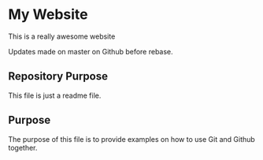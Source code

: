 # My Website

This is a really awesome website

Updates made on master on Github before rebase.

## Repository Purpose

This file is just a readme file.

## Purpose

The purpose of this file is to provide examples
on how to use Git and Github together.
